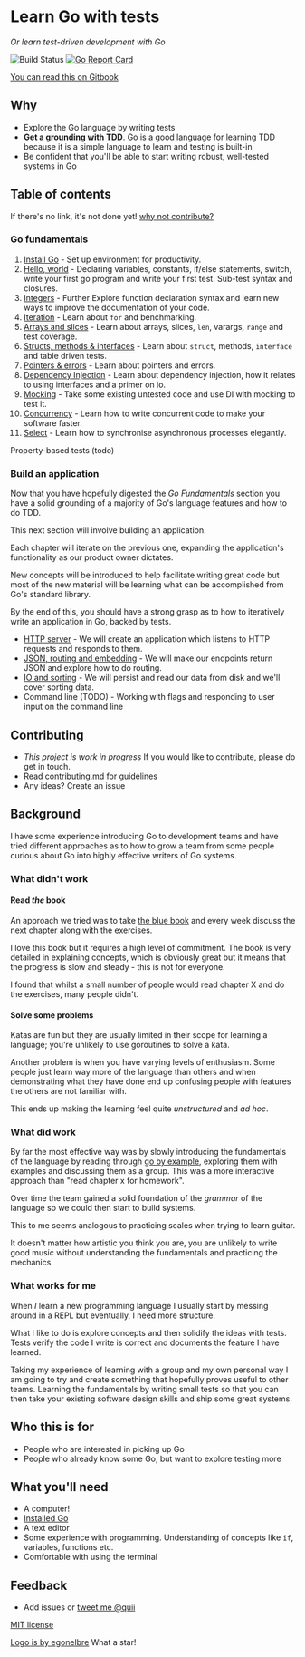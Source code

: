 # Learn Go with tests

_Or learn test-driven development with Go_

![Build Status](https://travis-ci.org/quii/learn-go-with-tests.svg?branch=master)
[![Go Report Card](https://goreportcard.com/badge/github.com/quii/learn-go-with-tests)](https://goreportcard.com/report/github.com/quii/learn-go-with-tests)

[You can read this on Gitbook](https://quii.gitbook.io/learn-go-with-tests)

## Why

* Explore the Go language by writing tests
* **Get a grounding with TDD**. Go is a good language for learning TDD because it is a simple language to learn and testing is built-in
* Be confident that you'll be able to start writing robust, well-tested systems in Go

## Table of contents

If there's no link, it's not done yet! [why not contribute?](contributing.md)

### Go fundamentals

1. [Install Go](install-go.md) - Set up environment for productivity.
2. [Hello, world](hello-world.md) - Declaring variables, constants, if/else statements, switch, write your first go program and write your first test. Sub-test syntax and closures.
3. [Integers](integers.md) - Further Explore function declaration syntax and learn new ways to improve the documentation of your code.
4. [Iteration](iteration.md) - Learn about `for` and benchmarking.
5. [Arrays and slices](arrays-and-slices.md) - Learn about arrays, slices, `len`, varargs, `range` and test coverage.
6. [Structs, methods & interfaces](structs-methods-and-interfaces.md) - Learn about `struct`, methods, `interface` and table driven tests.
7. [Pointers & errors](pointers-and-errors.md) - Learn about pointers and errors.
8. [Dependency Injection](dependency-injection.md) - Learn about dependency injection, how it relates to using interfaces and a primer on io.
9. [Mocking](mocking.md) - Take some existing untested code and use DI with mocking to test it.
10. [Concurrency](concurrency.md) - Learn how to write concurrent code to make your software faster.
11. [Select](select.md) - Learn how to synchronise asynchronous processes elegantly.

Property-based tests \(todo\)

### Build an application

Now that you have hopefully digested the _Go Fundamentals_ section you have a solid grounding of a majority of Go's language features and how to do TDD.

This next section will involve building an application.

Each chapter will iterate on the previous one, expanding the application's functionality as our product owner dictates.

New concepts will be introduced to help facilitate writing great code but most of the new material will be learning what can be accomplished from Go's standard library.

By the end of this, you should have a strong grasp as to how to iteratively write an application in Go, backed by tests.

* [HTTP server](http-server.md) - We will create an application which listens to HTTP requests and responds to them.
* [JSON, routing and embedding](json.md) - We will make our endpoints return JSON and explore how to do routing.
* [IO and sorting](io.md) - We will persist and read our data from disk and we'll cover sorting data.
* Command line (TODO) - Working with flags and responding to user input on the command line

## Contributing

* _This project is work in progress_ If you would like to contribute, please do get in touch.
* Read [contributing.md](https://github.com/quii/learn-go-with-tests/tree/842f4f24d1f1c20ba3bb23cbc376c7ca6f7ca79a/contributing.md) for guidelines
* Any ideas? Create an issue

## Background

I have some experience introducing Go to development teams and have tried different approaches as to how to grow a team from some people curious about Go into highly effective writers of Go systems.

### What didn't work

#### Read _the_ book

An approach we tried was to take [the blue book](https://www.amazon.co.uk/Programming-Language-Addison-Wesley-Professional-Computing/dp/0134190440) and every week discuss the next chapter along with the exercises.

I love this book but it requires a high level of commitment. The book is very detailed in explaining concepts, which is obviously great but it means that the progress is slow and steady - this is not for everyone.

I found that whilst a small number of people would read chapter X and do the exercises, many people didn't.

#### Solve some problems

Katas are fun but they are usually limited in their scope for learning a language; you're unlikely to use goroutines to solve a kata.

Another problem is when you have varying levels of enthusiasm. Some people just learn way more of the language than others and when demonstrating what they have done end up confusing people with features the others are not familiar with.

This ends up making the learning feel quite _unstructured_ and _ad hoc_.

### What did work

By far the most effective way was by slowly introducing the fundamentals of the language by reading through [go by example](https://gobyexample.com/), exploring them with examples and discussing them as a group. This was a more interactive approach than "read chapter x for homework".

Over time the team gained a solid foundation of the _grammar_ of the language so we could then start to build systems.

This to me seems analogous to practicing scales when trying to learn guitar.

It doesn't matter how artistic you think you are, you are unlikely to write good music without understanding the fundamentals and practicing the mechanics.

### What works for me

When _I_ learn a new programming language I usually start by messing around in a REPL but eventually, I need more structure.

What I like to do is explore concepts and then solidify the ideas with tests. Tests verify the code I write is correct and documents the feature I have learned.

Taking my experience of learning with a group and my own personal way I am going to try and create something that hopefully proves useful to other teams. Learning the fundamentals by writing small tests so that you can then take your existing software design skills and ship some great systems.

## Who this is for

* People who are interested in picking up Go
* People who already know some Go, but want to explore testing more

## What you'll need

* A computer!
* [Installed Go](https://golang.org/)
* A text editor
* Some experience with programming. Understanding of concepts like `if`, variables, functions etc.
* Comfortable with using the terminal

## Feedback

* Add issues or [tweet me @quii](https://twitter.com/quii)

[MIT license](LICENSE.md)

[Logo is by egonelbre](https://github.com/egonelbre) What a star!
